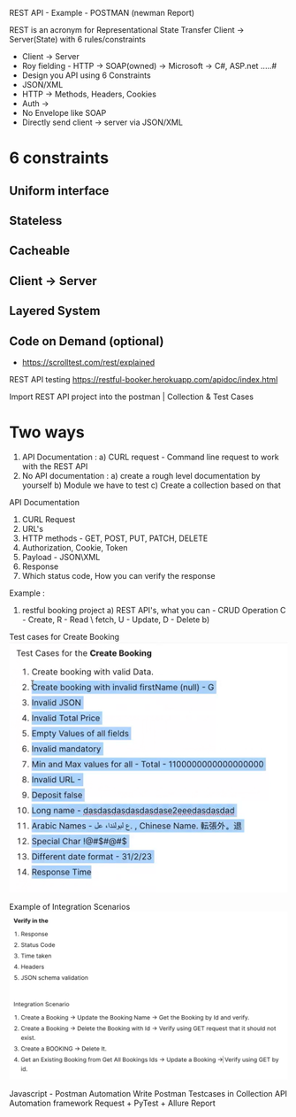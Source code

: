 REST API - Example - POSTMAN (newman Report)

REST is an acronym for Representational State Transfer
Client -> Server(State) with 6 rules/constraints

* Client -> Server
* Roy fielding - HTTP -> SOAP(owned) -> Microsoft -> C#, ASP.net .....#
* Design you API using 6 Constraints
* JSON/XML
* HTTP -> Methods, Headers, Cookies
* Auth ->
* No Envelope like SOAP
* Directly send client -> server via JSON/XML

# 6 constraints
## Uniform interface
## Stateless
## Cacheable
## Client -> Server
## Layered System
## Code on Demand (optional)

* https://scrolltest.com/rest/explained

REST API testing
https://restful-booker.herokuapp.com/apidoc/index.html


Import REST API project into the postman | Collection & Test Cases

# Two ways
1) API Documentation :
    a) CURL request - Command line request to work with the REST API
2) No API documentation :
    a) create a rough level documentation by yourself
    b) Module we have to test
    c) Create a collection based on that

API Documentation
1) CURL Request
2) URL's
3) HTTP methods - GET, POST, PUT, PATCH, DELETE
4) Authorization, Cookie, Token
5) Payload - JSON\XML
6) Response
7) Which status code, How you can verify the response

Example :
1. restful booking project
    a) REST API's, what you can - CRUD Operation 
        C - Create, R - Read \ fetch, U - Update, D - Delete
    b)

Test cases for Create Booking
![Test Cases for Create Booking.png](Test%20Cases%20for%20Create%20Booking.png)

Example of Integration Scenarios
![Integration Scenarios.png](Integration%20Scenarios.png)

Javascript - Postman Automation
Write Postman Testcases in Collection
API Automation framework Request + PyTest + Allure Report

